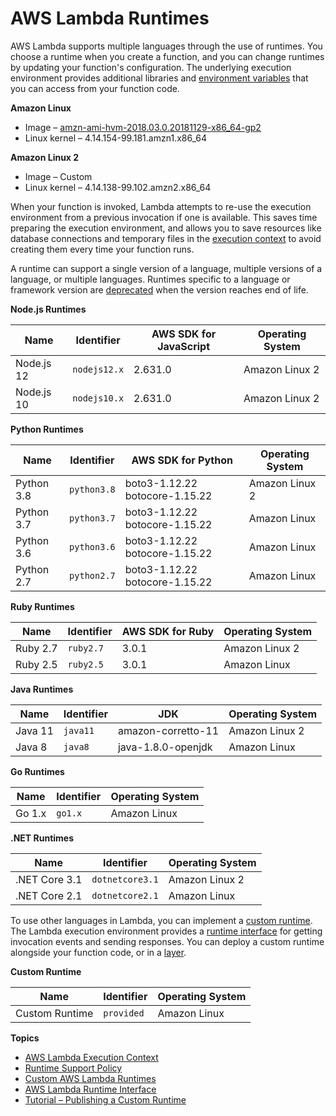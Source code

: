 # AWS Lambda Runtimes<a name="lambda-runtimes"></a>

AWS Lambda supports multiple languages through the use of runtimes\. You choose a runtime when you create a function, and you can change runtimes by updating your function's configuration\. The underlying execution environment provides additional libraries and [environment variables](configuration-envvars.md) that you can access from your function code\.

**Amazon Linux**
+ Image – [amzn\-ami\-hvm\-2018\.03\.0\.20181129\-x86\_64\-gp2](https://console.aws.amazon.com/ec2/v2/home#Images:visibility=public-images;search=amzn-ami-hvm-2018.03.0.20181129-x86_64-gp2)
+ Linux kernel – 4\.14\.154\-99\.181\.amzn1\.x86\_64

**Amazon Linux 2**
+ Image – Custom
+ Linux kernel – 4\.14\.138\-99\.102\.amzn2\.x86\_64

When your function is invoked, Lambda attempts to re\-use the execution environment from a previous invocation if one is available\. This saves time preparing the execution environment, and allows you to save resources like database connections and temporary files in the [execution context](runtimes-context.md) to avoid creating them every time your function runs\.

A runtime can support a single version of a language, multiple versions of a language, or multiple languages\. Runtimes specific to a language or framework version are [deprecated](runtime-support-policy.md) when the version reaches end of life\.


**Node\.js Runtimes**  

| Name | Identifier | AWS SDK for JavaScript | Operating System | 
| --- | --- | --- | --- | 
|  Node\.js 12  |  `nodejs12.x`  |  2\.631\.0  |  Amazon Linux 2  | 
|  Node\.js 10  |  `nodejs10.x`  |  2\.631\.0  |  Amazon Linux 2  | 


**Python Runtimes**  

| Name | Identifier | AWS SDK for Python | Operating System | 
| --- | --- | --- | --- | 
|  Python 3\.8  |  `python3.8`  |  boto3\-1\.12\.22 botocore\-1\.15\.22  |  Amazon Linux 2  | 
|  Python 3\.7  |  `python3.7`  |  boto3\-1\.12\.22 botocore\-1\.15\.22  |  Amazon Linux  | 
|  Python 3\.6  |  `python3.6`  |  boto3\-1\.12\.22 botocore\-1\.15\.22  |  Amazon Linux  | 
|  Python 2\.7  |  `python2.7`  |  boto3\-1\.12\.22 botocore\-1\.15\.22  |  Amazon Linux  | 


**Ruby Runtimes**  

| Name | Identifier | AWS SDK for Ruby | Operating System | 
| --- | --- | --- | --- | 
|  Ruby 2\.7  |  `ruby2.7`  |  3\.0\.1  |  Amazon Linux 2  | 
|  Ruby 2\.5  |  `ruby2.5`  |  3\.0\.1  |  Amazon Linux  | 


**Java Runtimes**  

| Name | Identifier | JDK | Operating System | 
| --- | --- | --- | --- | 
|  Java 11  |  `java11`  |  amazon\-corretto\-11  |  Amazon Linux 2  | 
|  Java 8  |  `java8`  |  java\-1\.8\.0\-openjdk  |  Amazon Linux  | 


**Go Runtimes**  

| Name | Identifier | Operating System | 
| --- | --- | --- | 
|  Go 1\.x  |  `go1.x`  |  Amazon Linux  | 


**\.NET Runtimes**  

| Name | Identifier | Operating System | 
| --- | --- | --- | 
|  \.NET Core 3\.1  |  `dotnetcore3.1`  |  Amazon Linux 2  | 
|  \.NET Core 2\.1  |  `dotnetcore2.1`  |  Amazon Linux  | 

To use other languages in Lambda, you can implement a [custom runtime](runtimes-custom.md)\. The Lambda execution environment provides a [runtime interface](runtimes-api.md) for getting invocation events and sending responses\. You can deploy a custom runtime alongside your function code, or in a [layer](configuration-layers.md)\.


**Custom Runtime**  

| Name | Identifier | Operating System | 
| --- | --- | --- | 
|  Custom Runtime  |  `provided`  |  Amazon Linux  | 

**Topics**
+ [AWS Lambda Execution Context](runtimes-context.md)
+ [Runtime Support Policy](runtime-support-policy.md)
+ [Custom AWS Lambda Runtimes](runtimes-custom.md)
+ [AWS Lambda Runtime Interface](runtimes-api.md)
+ [Tutorial – Publishing a Custom Runtime](runtimes-walkthrough.md)